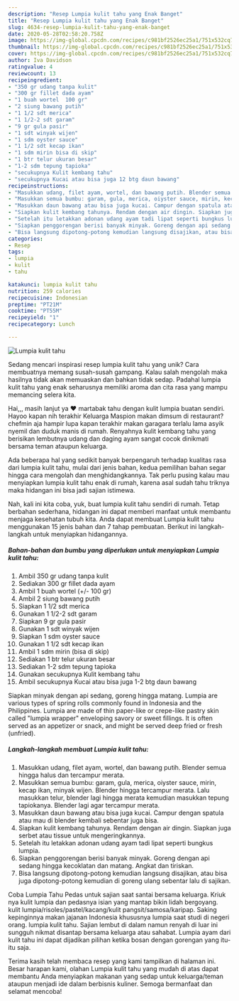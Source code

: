 ```yaml
---
description: "Resep Lumpia kulit tahu yang Enak Banget"
title: "Resep Lumpia kulit tahu yang Enak Banget"
slug: 4634-resep-lumpia-kulit-tahu-yang-enak-banget
date: 2020-05-28T02:58:20.758Z
image: https://img-global.cpcdn.com/recipes/c981bf2526ec25a1/751x532cq70/lumpia-kulit-tahu-foto-resep-utama.jpg
thumbnail: https://img-global.cpcdn.com/recipes/c981bf2526ec25a1/751x532cq70/lumpia-kulit-tahu-foto-resep-utama.jpg
cover: https://img-global.cpcdn.com/recipes/c981bf2526ec25a1/751x532cq70/lumpia-kulit-tahu-foto-resep-utama.jpg
author: Iva Davidson
ratingvalue: 4
reviewcount: 13
recipeingredient:
- "350 gr udang tanpa kulit"
- "300 gr fillet dada ayam"
- "1 buah wortel  100 gr"
- "2 siung bawang putih"
- "1 1/2 sdt merica"
- "1 1/2-2 sdt garam"
- "9 gr gula pasir"
- "1 sdt winyak wijen"
- "1 sdm oyster sauce"
- "1 1/2 sdt kecap ikan"
- "1 sdm mirin bisa di skip"
- "1 btr telur ukuran besar"
- "1-2 sdm tepung tapioka"
- "secukupnya Kulit kembang tahu"
- "secukupnya Kucai atau bisa juga 12 btg daun bawang"
recipeinstructions:
- "Masukkan udang, filet ayam, wortel, dan bawang putih. Blender semua hingga halus dan tercampur merata."
- "Masukkan semua bumbu: garam, gula, merica, oiyster sauce, mirin, kecap ikan, minyak wijen. Blender hingga tercampur merata. Lalu masukkan telur, blender lagi hingga merata kemudian masukkan tepung tapiokanya. Blender lagi agar tercampur merata."
- "Masukkan daun bawang atau bisa juga kucai. Campur dengan spatula atau mau di blender kembali sebentar juga bisa."
- "Siapkan kulit kembang tahunya. Rendam dengan air dingin. Siapkan juga serbet atau tissue untuk mengeringkannya."
- "Setelah itu letakkan adonan udang ayam tadi lipat seperti bungkus lumpia."
- "Siapkan penggorengan berisi banyak minyak. Goreng dengan api sedang hingga kecoklatan dan matang. Angkat dan tiriskan."
- "Bisa langsung dipotong-potong kemudian langsung disajikan, atau bisa juga dipotong-potong kemudian di goreng ulang sebentar lalu di sajikan."
categories:
- Resep
tags:
- lumpia
- kulit
- tahu

katakunci: lumpia kulit tahu 
nutrition: 259 calories
recipecuisine: Indonesian
preptime: "PT21M"
cooktime: "PT55M"
recipeyield: "1"
recipecategory: Lunch

---
```



![Lumpia kulit tahu](https://img-global.cpcdn.com/recipes/c981bf2526ec25a1/751x532cq70/lumpia-kulit-tahu-foto-resep-utama.jpg)

Sedang mencari inspirasi resep lumpia kulit tahu yang unik? Cara membuatnya memang susah-susah gampang. Kalau salah mengolah maka hasilnya tidak akan memuaskan dan bahkan tidak sedap. Padahal lumpia kulit tahu yang enak seharusnya memiliki aroma dan cita rasa yang mampu memancing selera kita.

Hai,,, masih lanjut ya ❤️ martabak tahu dengan kulit lumpia buatan sendiri. Hayoo kapan nih terakhir Keluarga Maspion makan dimsum di restaurant? chefmin aja hampir lupa kapan terakhir makan garagara terlalu lama asyik nyemil dan duduk manis di rumah. Renyahnya kulit kembang tahu yang berisikan lembutnya udang dan daging ayam sangat cocok dinikmati bersama teman ataupun keluarga.

Ada beberapa hal yang sedikit banyak berpengaruh terhadap kualitas rasa dari lumpia kulit tahu, mulai dari jenis bahan, kedua pemilihan bahan segar hingga cara mengolah dan menghidangkannya. Tak perlu pusing kalau mau menyiapkan lumpia kulit tahu enak di rumah, karena asal sudah tahu triknya maka hidangan ini bisa jadi sajian istimewa.


Nah, kali ini kita coba, yuk, buat lumpia kulit tahu sendiri di rumah. Tetap berbahan sederhana, hidangan ini dapat memberi manfaat untuk membantu menjaga kesehatan tubuh kita. Anda dapat membuat Lumpia kulit tahu menggunakan 15 jenis bahan dan 7 tahap pembuatan. Berikut ini langkah-langkah untuk menyiapkan hidangannya.

<!--inarticleads1-->

##### Bahan-bahan dan bumbu yang diperlukan untuk menyiapkan Lumpia kulit tahu:

1. Ambil 350 gr udang tanpa kulit
1. Sediakan 300 gr fillet dada ayam
1. Ambil 1 buah wortel (+/- 100 gr)
1. Ambil 2 siung bawang putih
1. Siapkan 1 1/2 sdt merica
1. Gunakan 1 1/2-2 sdt garam
1. Siapkan 9 gr gula pasir
1. Gunakan 1 sdt winyak wijen
1. Siapkan 1 sdm oyster sauce
1. Gunakan 1 1/2 sdt kecap ikan
1. Ambil 1 sdm mirin (bisa di skip)
1. Sediakan 1 btr telur ukuran besar
1. Sediakan 1-2 sdm tepung tapioka
1. Gunakan secukupnya Kulit kembang tahu
1. Ambil secukupnya Kucai atau bisa juga 1-2 btg daun bawang


Siapkan minyak dengan api sedang, goreng hingga matang. Lumpia are various types of spring rolls commonly found in Indonesia and the Philippines. Lumpia are made of thin paper-like or crepe-like pastry skin called &#34;lumpia wrapper&#34; enveloping savory or sweet fillings. It is often served as an appetizer or snack, and might be served deep fried or fresh (unfried). 

<!--inarticleads2-->

##### Langkah-langkah membuat Lumpia kulit tahu:

1. Masukkan udang, filet ayam, wortel, dan bawang putih. Blender semua hingga halus dan tercampur merata.
1. Masukkan semua bumbu: garam, gula, merica, oiyster sauce, mirin, kecap ikan, minyak wijen. Blender hingga tercampur merata. Lalu masukkan telur, blender lagi hingga merata kemudian masukkan tepung tapiokanya. Blender lagi agar tercampur merata.
1. Masukkan daun bawang atau bisa juga kucai. Campur dengan spatula atau mau di blender kembali sebentar juga bisa.
1. Siapkan kulit kembang tahunya. Rendam dengan air dingin. Siapkan juga serbet atau tissue untuk mengeringkannya.
1. Setelah itu letakkan adonan udang ayam tadi lipat seperti bungkus lumpia.
1. Siapkan penggorengan berisi banyak minyak. Goreng dengan api sedang hingga kecoklatan dan matang. Angkat dan tiriskan.
1. Bisa langsung dipotong-potong kemudian langsung disajikan, atau bisa juga dipotong-potong kemudian di goreng ulang sebentar lalu di sajikan.


Coba Lumpia Tahu Pedas untuk sajian saat santai bersama keluarga. Kriuk nya kulit lumpia dan pedasnya isian yang mantap bikin lidah bergoyang. kulit lumpia/risoles/pastel/kacang/kulit pangsit/samosa/karipap. Saking kepinginnya makan jajanan Indonesia khususnya lumpia saat studi di negeri orang. lumpia kulit tahu. Sajian lembut di dalam namun renyah di luar ini sungguh nikmat disantap bersama keluarga atau sahabat. Lumpia ayam dari kulit tahu ini dapat dijadikan pilihan ketika bosan dengan gorengan yang itu-itu saja. 

Terima kasih telah membaca resep yang kami tampilkan di halaman ini. Besar harapan kami, olahan Lumpia kulit tahu yang mudah di atas dapat membantu Anda menyiapkan makanan yang sedap untuk keluarga/teman ataupun menjadi ide dalam berbisnis kuliner. Semoga bermanfaat dan selamat mencoba!
